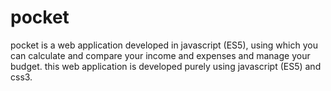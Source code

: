 # pocket
pocket is a web application developed in  javascript (ES5), using which you can calculate and compare your income and expenses and manage your budget.
this web application is developed purely using javascript (ES5) and css3.
